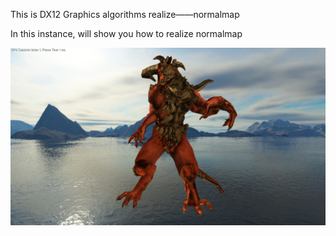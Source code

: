 This is DX12 Graphics algorithms realize——normalmap

In this instance, will show you how to realize normalmap

![image-20230507220311656](./assets/image-20230507220311656.png)
